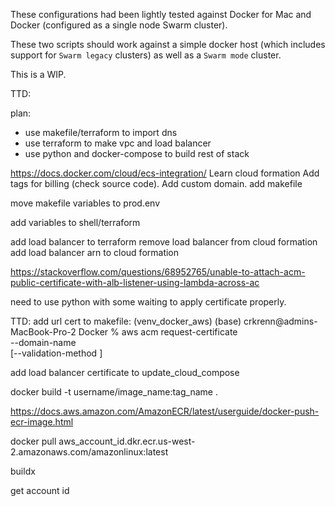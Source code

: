 These configurations had been lightly tested against Docker for Mac and Docker (configured as a single node Swarm cluster).

These two scripts should work against a simple docker host (which includes support for `Swarm legacy` clusters) as well as a `Swarm mode` cluster.

This is a WIP.

TTD:

plan:
* use makefile/terraform to import dns
* use terraform to make vpc and load balancer
* use python and docker-compose to build rest of stack

https://docs.docker.com/cloud/ecs-integration/
Learn cloud formation
Add tags for billing (check source code).
Add custom domain.
add makefile

move makefile variables to prod.env

add variables to shell/terraform

add load balancer to terraform
remove load balancer from cloud formation
add load balancer arn to cloud formation

https://stackoverflow.com/questions/68952765/unable-to-attach-acm-public-certificate-with-alb-listener-using-lambda-across-ac

need to use python with some waiting to apply certificate properly. 

TTD:
add url cert to makefile:
(venv_docker_aws) (base) crkrenn@admins-MacBook-Pro-2 Docker % aws acm  request-certificate \
--domain-name        
[--validation-method <value>]

add load balancer certificate to update_cloud_compose



docker build -t username/image_name:tag_name .

https://docs.aws.amazon.com/AmazonECR/latest/userguide/docker-push-ecr-image.html

docker pull aws_account_id.dkr.ecr.us-west-2.amazonaws.com/amazonlinux:latest

buildx

get account id
